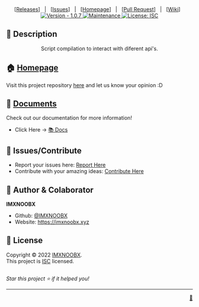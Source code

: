 
<div align="center">
[<a href='https://github.com/IMXNOOBX/ScriptKid/releases'>Releases</a>]&nbsp;&nbsp;&nbsp;|&nbsp;&nbsp;&nbsp;[<a href='https://github.com/IMXNOOBX/ScriptKid/issues'>Issues</a>]&nbsp;&nbsp;&nbsp;|&nbsp;&nbsp;&nbsp;[<a href='https://github.com/IMXNOOBX/ScriptKid#readme'>Homepage</a>]&nbsp;&nbsp;&nbsp;|&nbsp;&nbsp;&nbsp;[<a href='https://github.com/IMXNOOBX/ScriptKid/pulls'>Pull Request</a>]&nbsp;&nbsp;&nbsp;|&nbsp;&nbsp;&nbsp;[<a href='https://github.com/IMXNOOBX/ScriptKid/wiki'>Wiki</a>]&nbsp;&nbsp;&nbsp;

</div>
<div align="center">
<a href="https://github.com/IMXNOOBX/ScriptKid" title="">
<img src="https://img.shields.io/badge/version-1.0.5-blue.svg?style=for-the-badge&logo=appveyor" alt="Version - 1.0.7">
</a>
<a href="https://github.com/IMXNOOBX/ScriptKid" title="">
<img src="https://img.shields.io/badge/documentation-yes-brightgreen.svg?style=for-the-badge" alt="Maintenance">
</a>
<a href="https://github.com/IMXNOOBX/ScriptKid/LICENSE.md" target="_blank">
<img alt="License: ISC" src="https://img.shields.io/github/license/IMXNOOBX/ScriptKid?style=for-the-badge" />
</a>
</div>

## 📘 Description
<div align="center">
Script compilation to interact with diferent api's.
</div>
        
## 🏠 [Homepage](https://github.com/IMXNOOBX/ScriptKid#readme)

Visit this project repository [here](https://github.com/IMXNOOBX/ScriptKid#readme) and let us know your opinion :D
        
## 🌠 [Documents](https://github.com/IMXNOOBX/ScriptKid)

Check out our documentation for more information!

* Click Here -> [📚 Docs](https://github.com/IMXNOOBX/ScriptKid) 

## 🌟 Issues/Contribute

* Report your issues here: [Report Here](https://github.com/IMXNOOBX/ScriptKid/issues)
* Contribute with your amazing ideas: [Contribute Here](https://github.com/IMXNOOBX/ScriptKid/pulls)

## 👤 Author & Colaborator

 **IMXNOOBX**

* Github: [@IMXNOOBX](https://github.com/IMXNOOBX)
* Website: https://imxnoobx.xyz

## 📝 License

Copyright © 2022 [IMXNOOBX](https://github.com/IMXNOOBX).<br />
This project is [ISC](https://github.com/IMXNOOBX/ScriptKid/blob/master/LICENSE) licensed.

## 
_Star this project ⭐️ if it helped you!_

***
<div align="right">
<a href='https://github.com/IMXNOOBX/readme-generator'>💎</a>
</div>


<!-- Made with: https://github.com/IMXNOOBX/readme-generator - ISC - 2022 - IMXNOOBX -->
    